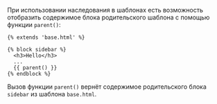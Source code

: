 При использовании наследования в шаблонах есть возможность отобразить содержимое блока родительского шаблона с помощью функции ```parent()```:

```twig
{% extends 'base.html' %}

{% block sidebar %}
  <h3>Hello</h3>
  ...
  {{ parent() }}
{% endblock %}
```

Вызов функции ```parent()``` вернёт содержимое родительского блока ```sidebar``` из шаблона ```base.html```.
